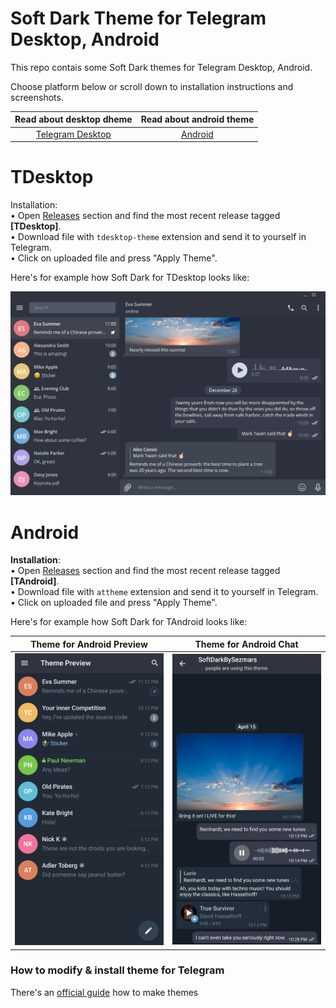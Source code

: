 # Soft Dark Theme for Telegram Desktop, Android

This repo contais some Soft Dark themes for Telegram Desktop, Android.  

Choose platform below or scroll down to installation instructions and screenshots.  

Read about desktop dheme |  Read about android theme
:-------------------------:|:-------------------------:
[Telegram Desktop](#tdesktop)  |  [Android](#android)

# TDesktop

Installation:  
• Open [Releases](https://github.com/sezmars/telegram-soft-dark-theme/releases) section and find the most recent release tagged **[TDesktop]**.  
• Download file with `tdesktop-theme` extension and send it to yourself in Telegram.  
• Click on uploaded file and press "Apply Theme".

Here's for example how Soft Dark for TDesktop looks like:

![Soft Dark](resources/desktop.png)

# Android

**Installation**:  
• Open [Releases](https://github.com/sezmars/telegram-soft-dark-theme/releases) section and find the most recent release tagged **[TAndroid]**.  
• Download file with `attheme` extension and send it to yourself in Telegram.  
• Click on uploaded file and press "Apply Theme".

Here's for example how Soft Dark for TAndroid looks like:


Theme for Android Preview  |  Theme for Android Chat
:-------------------------:|:-------------------------:
<img src="resources/android-f.jpg" width="300">  |  <img src="resources/android-s.jpg" width="300">

### How to modify & install theme for Telegram

There's an [official guide](https://telegram.org/blog/android-themes) how to make themes
